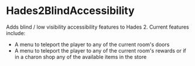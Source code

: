 # Hades2BlindAccessibility
Adds blind / low visibility accessibility features to Hades 2. Current features include:
* A menu to teleport the player to any of the current room's doors
* A menu to teleport the player to any of the current room's rewards or if in a charon shop any of the available items in the store